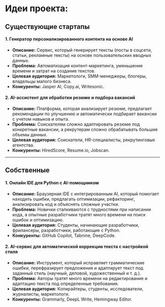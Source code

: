 # Идеи проекта:
## **Существующие стартапы**

#### **1. Генератор персонализированного контента на основе AI**
- **Описание:** Сервис, который генерирует тексты (посты в соцсети, статьи, рекламные тексты) на основе пользовательских вводных данных.
- **Проблема:** Автоматизация контент-маркетинга, уменьшение времени и затрат на создание текстов.
- **Целевая аудитория:** Маркетологи, SMM-менеджеры, блогеры, владельцы малого бизнеса.
- **Конкуренты:** Jasper AI, Copy.ai, Writesonic.

#### **2. AI-ассистент для обработки резюме и подбора вакансий**
- **Описание:** Платформа, которая анализирует резюме, предлагает рекомендации по улучшению и автоматически подбирает вакансии с учетом навыков и опыта.
- **Проблема:** Соискателям сложно адаптировать резюме под конкретные вакансии, а рекрутерам сложно обрабатывать большие объемы данных.
- **Целевая аудитория:** Соискатели, HR-специалисты, рекрутинговые агентства.
- **Конкуренты:** HiredScore, Resume.io, Jobscan.

---

## **Собственные**

#### **1. Онлайн IDE для Python с AI-помощником**
- **Описание:** Браузерная IDE с интегрированным AI, который помогает находить ошибки, предлагать оптимизации, рефакторинг, анализировать код и объяснять сложные участки.
- **Проблема:** Новички сталкиваются с трудностями при написании кода, а опытные разработчики тратят много времени на поиск ошибок и оптимизацию.
- **Целевая аудитория:** Студенты, начинающие разработчики, фрилансеры, разработчики, работающие с Python.
- **Конкуренты:** GitHub Copilot, Tabnine, DeepCode.

#### **2. AI-сервис для автоматической коррекции текста с настройкой стиля**
- **Описание:** Инструмент, который исправляет грамматические ошибки, перефразирует предложения и адаптирует текст под заданный стиль (научный, деловой, художественный и т. д.).
- **Проблема:** Авторы тратят много времени на редактирование и адаптацию текста под определенные требования.
- **Целевая аудитория:** Копирайтеры, студенты, исследователи, журналисты, маркетологи.
- **Конкуренты:** Grammarly, DeepL Write, Hemingway Editor.  
